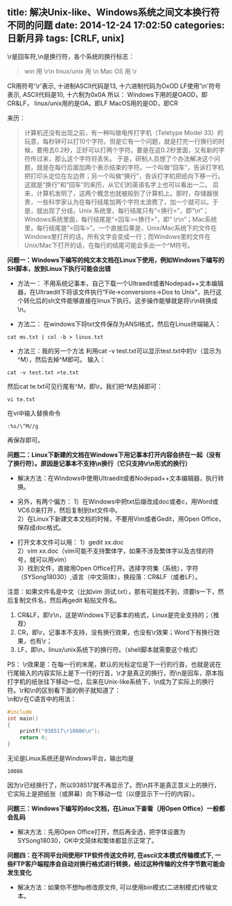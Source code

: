 title: 解决Unix-like、Windows系统之间文本换行符不同的问题
date: 2014-12-24 17:02:50
categories: 日新月异
tags: [CRLF, unix]
---
\r是回车符,\n是换行符，各个系统的换行标志：

>	win                   用   \r\n
	linux/unix            用   \n
	Mac   OS              用   \r

CR用符号'\r'表示, 十进制ASCII代码是13, 十六进制代码为OxOD
LF使用'\n'符号表示, ASCII代码是10, 十六制为0x0A
所以：
Windows下用的是OAOD，即CR&LF，
linux/unix用的是OA，即LF
MacOS用的是OD，即CR

来历：
>    计算机还没有出现之前，有一种叫做电传打字机（Teletype Model 33）的玩意，每秒钟可以打10个字符。但是它有一个问题，就是打完一行换行的时候，要用去0.2秒，正好可以打两个字符。要是在这0.2秒里面，又有新的字符传过来，那么这个字符将丢失。
    于是，研制人员想了个办法解决这个问题，就是在每行后面加两个表示结束的字符。一个叫做“回车”，告诉打字机把打印头定位在左边界；另一个叫做“换行”，告诉打字机把纸向下移一行。这就是“换行”和“回车”的来历，从它们的英语名字上也可以看出一二。
    后来，计算机发明了，这两个概念也就被般到了计算机上。那时，存储器很贵，一些科学家认为在每行结尾加两个字符太浪费了，加一个就可以。于是，就出现了分歧。Unix 系统里，每行结尾只有“<换行>”，即“\n”；Windows系统里面，每行结尾是“<回车><换行>”，即“ \r\n”；Mac系统里，每行结尾是“<回车>”。一个直接后果是，Unix/Mac系统下的文件在Windows里打开的话，所有文字会变成一行；而Windows里的文件在Unix/Mac下打开的话，在每行的结尾可能会多出一个^M符号。

__问题一：Windows下编写的纯文本文档在Linux下使用，例如Windows下编写的SH脚本，放到Linux下执行可能会出错__

- 方法一：
不用系统记事本，自己下载一个Ultraedit或者Nodepad++文本编辑器，在Ultraedit下将该文件执行“File->conversions->Dos to Unix”，执行这个转化后的sh文件能够直接在linux下执行。这步操作能够就是将\r\n转换成\n。

- 方法二：
在windows下将txt文件保存为ANSI格式，然后在Linux终端输入：
```cat
cat ms.txt | col -b > linux.txt
```

- 方法三：我的另一个方法
利用cat -v test.txt可以显示test.txt中的\r（显示为^M），然后去掉^M即可。
输入：
```cat
cat -v test.txt >te.txt
```
然后cat te.txt可见行尾有^M，即\r。我们把^M去掉即可：
```vi
vi te.txt
```
在vi中输入替换命令
```wq
:%s/\^M//g
```
再保存即可。

__问题二：Linux下新建的文档在Windows下用记事本打开内容会挤在一起（没有了换行符）。原因是记事本不支持\n换行（它只支持\r\n形式的换行）__

- 解决方法：在Windows中使用Ultraedit或者Nodepad++文本编辑器，执行转换。

- 另外，有两个偏方：
1）在Windows中把txt后缀改成doc或者c，用Word或VC6.0来打开，然后复制到txt文件中。  
2）在Linux下新建文本文档的时候，不要用Vim或者Gedit，用Open Office，保存成doc格式。  

- 打开文本文件可以用：
1）gedit xx.doc   
2）vim xx.doc（vim可能不支持繁体字，如果不涉及繁体字以及古怪的符号，就可以用vim）   
3）找到文件，直接用Open Office打开。选择字符集（系统），字符（SYSong18030）,语言（中文简体），换段落：CR&LF（或者LF）。   

注意：如果文件名是中文（比如vim 测试.txt），那有可能找不到，须要ls一下，然后复制文件名，然后再gedit 粘贴文件名。   

1. CR&LF，即\r\n，这是Windows下记事本的格式，Linux是完全支持的；（推荐）   
2. CR，即\r，记事本不支持，没有换行效果，也没有\r效果；Word下有换行效果，也有\r；   
3. LF，即\n，linux/unix系统下的换行符。（shell脚本就需要这个格式）   

PS：
    \r效果是：在每一行的末尾，默认的光标定位是下一行的行首，也就是说在行尾输入的内容实际上是下一行的行首，\r才是真正的换行，而\n是回车，原本指打字机的纸张往下移动一位，后来在Unix-like系统下，\n成为了实际上的换行符。\r和\n的区别看下面的例子就知道了：   
    \n和\r在C语言中的用法：   
```c
#include
int main()
{
    printf("938517\r10086\n");
    return 0;
}
```
无论是Linux系统还是Windows平台，输出均是
```result
10086
```

因为\r已经换行了，所以938517就不再显示了。而\n并不是真正意义上的换行，它实际上是把纸张（或屏幕）向下移动一位（以便显示下一行的内容）。

__问题三：Windows下编写的doc文档，在Linux下查看（用Open Office）一般都会乱码__   

- 解决方法：先用Open Office打开，然后再全选，把字体设置为SYSong18030，OK中文简体和繁体都显示正常了。    

__问题四：在不同平台间使用FTP软件传送文件时, 在ascii文本模式传输模式下, 一些FTP客户端程序会自动对换行格式进行转换，经过这种传输的文件字节数可能会发生变化__   

- 解决方法：如果你不想ftp修改原文件, 可以使用bin模式(二进制模式)传输文本。   